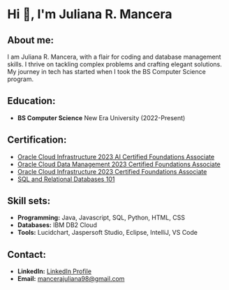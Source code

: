 # Hi 👋, I'm Juliana R. Mancera
 
## About me:
I am Juliana R. Mancera, with a flair for coding and database management skills. I thrive on tackling complex problems and crafting elegant solutions. My journey in tech has started when I took the BS Computer Science program.

## Education:
- **BS Computer Science**
  New Era University (2022-Present)

## Certification:
- [Oracle Cloud Infrastructure 2023 AI Certified Foundations Associate](https://catalog-education.oracle.com/pls/certview/sharebadge?id=AA5F4F55EB74975DBF1144EABFCEFB66C7DFE9F3168DCC50A661B8B21968EB84)
- [Oracle Cloud Data Management 2023 Certified Foundations Associate](https://catalog-education.oracle.com/pls/certview/sharebadge?id=8339061558F6FB5F2CC6602BB7E61C1F24547A361974349ABE5A7C6C33A7B1D7)
- [Oracle Cloud Infrastructure 2023 Certified Foundations Associate](https://catalog-education.oracle.com/pls/certview/sharebadge?id=776C7C6872BB2111549DE97023F5A8A6A5D92E106866F9638CFE75ACF5EABDE8)
- [SQL and Relational Databases 101](https://courses.cognitiveclass.ai/certificates/8a8256c83a5a46cf9903f4a55db2abbe)

## Skill sets:
- **Programming:** Java, Javascript, SQL, Python, HTML, CSS
- **Databases:** IBM DB2 Cloud
- **Tools:** Lucidchart, Jaspersoft Studio, Eclipse, IntelliJ, VS Code

## Contact:
- **LinkedIn:** [LinkedIn Profile](https://www.linkedin.com/in/juliana-mancera-84947b309/)
- **Email:** mancerajuliana98@gmail.com
